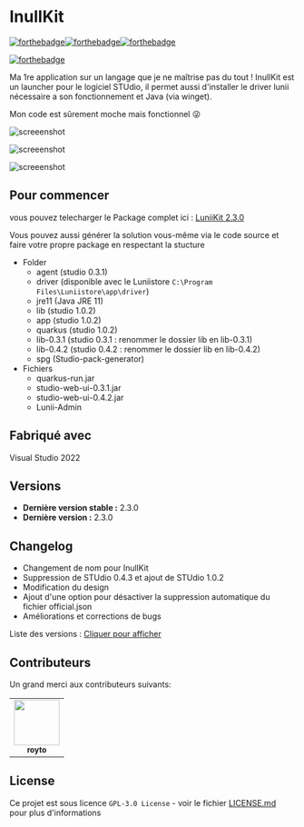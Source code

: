 # InullKit
[![forthebadge](https://forthebadge.com/images/badges/made-with-c-sharp.svg)](https://forthebadge.com)[![forthebadge](https://forthebadge.com/images/badges/0-percent-optimized.svg)](https://forthebadge.com)[![forthebadge](https://forthebadge.com/images/badges/built-with-love.svg)](https://forthebadge.com)

[![forthebadge](https://forthebadge.com/images/badges/works-on-my-machine.svg)](https://forthebadge.com)

Ma 1re application sur un langage que je ne maîtrise pas du tout !
InullKit est un launcher pour le logiciel STUdio, il permet aussi d'installer le driver lunii nécessaire a son fonctionnement et Java (via winget).

Mon code est sûrement moche mais fonctionnel 😜

![screeenshot](https://i.imgur.com/Vzp4ZN7.png)

![screeenshot](https://i.imgur.com/NhB6DQN.png)

![screeenshot](https://i.imgur.com/9ScXZfR.png)

## Pour commencer

vous pouvez telecharger le Package complet ici : [LuniiKit 2.3.0](https://github.com/Seph29/LuniiKit_App/releases/tag/2.3.0)

Vous pouvez aussi générer la solution vous-même via le code source et faire votre propre package en respectant la stucture

* Folder
  * agent (studio 0.3.1)
  * driver (disponible avec le Luniistore ``C:\Program Files\Luniistore\app\driver``)
  * jre11 (Java JRE 11)
  * lib (studio 1.0.2)
  * app (studio 1.0.2)
  * quarkus (studio 1.0.2)
  * lib-0.3.1 (studio 0.3.1 : renommer le dossier lib en lib-0.3.1)
  * lib-0.4.2 (studio 0.4.2 : renommer le dossier lib en lib-0.4.2)
  * spg (Studio-pack-generator)
* Fichiers
  * quarkus-run.jar
  * studio-web-ui-0.3.1.jar
  * studio-web-ui-0.4.2.jar
  * Lunii-Admin

## Fabriqué avec

Visual Studio 2022

## Versions

- **Dernière version stable :** 2.3.0
- **Dernière version :** 2.3.0

## Changelog

- Changement de nom pour InullKit
- Suppression de STUdio 0.4.3 et ajout de STUdio 1.0.2
- Modification du design
- Ajout d'une option pour désactiver la suppression automatique du fichier official.json
- Améliorations et corrections de bugs

Liste des versions : [Cliquer pour afficher](https://github.com/Seph29/LuniiKit_App/tags)

## Contributeurs

Un grand merci aux contributeurs suivants:

<!-- prettier-ignore-start -->
<!-- markdownlint-disable -->
<table>
	<tr>
		<td align="center">
			<a href="https://github.com/royto">
				<img src="https://avatars.githubusercontent.com/u/6990995?v=4" width="80" alt=""/>
				<br /><sub><b>royto</b></sub>
			</a>
		</td>
	</tr>
</table>
<!-- markdownlint-enable -->
<!-- prettier-ignore-end -->

## License

Ce projet est sous licence ``GPL-3.0 License`` - voir le fichier [LICENSE.md](LICENSE.md) pour plus d'informations
